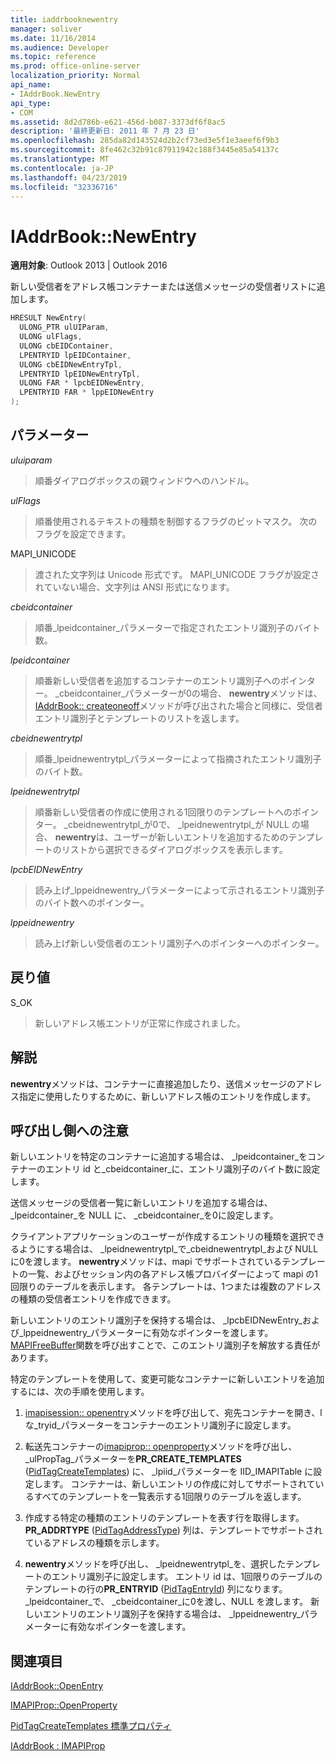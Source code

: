 ```yaml
---
title: iaddrbooknewentry
manager: soliver
ms.date: 11/16/2014
ms.audience: Developer
ms.topic: reference
ms.prod: office-online-server
localization_priority: Normal
api_name:
- IAddrBook.NewEntry
api_type:
- COM
ms.assetid: 8d2d786b-e621-456d-b087-3373df6f8ac5
description: '最終更新日: 2011 年 7 月 23 日'
ms.openlocfilehash: 285da82d143524d2b2cf73ed3e5f1e3aeef6f9b3
ms.sourcegitcommit: 8fe462c32b91c87911942c188f3445e85a54137c
ms.translationtype: MT
ms.contentlocale: ja-JP
ms.lasthandoff: 04/23/2019
ms.locfileid: "32336716"
---
```

# <a name="iaddrbooknewentry"></a>IAddrBook::NewEntry

  
  
**適用対象**: Outlook 2013 | Outlook 2016 
  
新しい受信者をアドレス帳コンテナーまたは送信メッセージの受信者リストに追加します。
  
```cpp
HRESULT NewEntry(
  ULONG_PTR ulUIParam,
  ULONG ulFlags,
  ULONG cbEIDContainer,
  LPENTRYID lpEIDContainer,
  ULONG cbEIDNewEntryTpl,
  LPENTRYID lpEIDNewEntryTpl,
  ULONG FAR * lpcbEIDNewEntry,
  LPENTRYID FAR * lppEIDNewEntry
);
```

## <a name="parameters"></a>パラメーター

 _uluiparam_
  
> 順番ダイアログボックスの親ウィンドウへのハンドル。
    
 _ulFlags_
  
> 順番使用されるテキストの種類を制御するフラグのビットマスク。 次のフラグを設定できます。
    
MAPI_UNICODE 
  
> 渡された文字列は Unicode 形式です。 MAPI_UNICODE フラグが設定されていない場合、文字列は ANSI 形式になります。
    
 _cbeidcontainer_
  
> 順番_lpeidcontainer_パラメーターで指定されたエントリ識別子のバイト数。 
    
 _lpeidcontainer_
  
> 順番新しい受信者を追加するコンテナーのエントリ識別子へのポインター。 _cbeidcontainer_パラメーターが0の場合、 **newentry**メソッドは、 [IAddrBook:: createoneoff](iaddrbook-createoneoff.md)メソッドが呼び出された場合と同様に、受信者エントリ識別子とテンプレートのリストを返します。 
    
 _cbeidnewentrytpl_
  
> 順番_lpeidnewentrytpl_パラメーターによって指摘されたエントリ識別子のバイト数。 
    
 _lpeidnewentrytpl_
  
> 順番新しい受信者の作成に使用される1回限りのテンプレートへのポインター。 _cbeidnewentrytpl_が0で、 _lpeidnewentrytpl_が NULL の場合、 **newentry**は、ユーザーが新しいエントリを追加するためのテンプレートのリストから選択できるダイアログボックスを表示します。 
    
 _lpcbEIDNewEntry_
  
> 読み上げ_lppeidnewentry_パラメーターによって示されるエントリ識別子のバイト数へのポインター。 
    
 _lppeidnewentry_
  
> 読み上げ新しい受信者のエントリ識別子へのポインターへのポインター。
    
## <a name="return-value"></a>戻り値

S_OK 
  
> 新しいアドレス帳エントリが正常に作成されました。
    
## <a name="remarks"></a>解説

**newentry**メソッドは、コンテナーに直接追加したり、送信メッセージのアドレス指定に使用したりするために、新しいアドレス帳のエントリを作成します。 
  
## <a name="notes-to-callers"></a>呼び出し側への注意

新しいエントリを特定のコンテナーに追加する場合は、 _lpeidcontainer_をコンテナーのエントリ id と_cbeidcontainer_に、エントリ識別子のバイト数に設定します。 
  
送信メッセージの受信者一覧に新しいエントリを追加する場合は、 _lpeidcontainer_を NULL に、 _cbeidcontainer_を0に設定します。 
  
クライアントアプリケーションのユーザーが作成するエントリの種類を選択できるようにする場合は、 _lpeidnewentrytpl_で_cbeidnewentrytpl_および NULL に0を渡します。 **newentry**メソッドは、mapi でサポートされているテンプレートの一覧、およびセッション内の各アドレス帳プロバイダーによって mapi の1回限りのテーブルを表示します。 各テンプレートは、1つまたは複数のアドレスの種類の受信者エントリを作成できます。 
  
新しいエントリのエントリ識別子を保持する場合は、 _lpcbEIDNewEntry_および_lppeidnewentry_パラメーターに有効なポインターを渡します。 [MAPIFreeBuffer](mapifreebuffer.md)関数を呼び出すことで、このエントリ識別子を解放する責任があります。 
  
特定のテンプレートを使用して、変更可能なコンテナーに新しいエントリを追加するには、次の手順を使用します。
  
1. [imapisession:: openentry](imapisession-openentry.md)メソッドを呼び出して、宛先コンテナーを開き、lな_tryid_パラメーターをコンテナーのエントリ識別子に設定します。 
    
2. 転送先コンテナーの[imapiprop:: openproperty](imapiprop-openproperty.md)メソッドを呼び出し、 _ulPropTag_パラメーターを**PR_CREATE_TEMPLATES** ([PidTagCreateTemplates](pidtagcreatetemplates-canonical-property.md)) に、 _lpiid_パラメーターを IID_IMAPITable に設定します。 コンテナーは、新しいエントリの作成に対してサポートされているすべてのテンプレートを一覧表示する1回限りのテーブルを返します。 
    
3. 作成する特定の種類のエントリのテンプレートを表す行を取得します。 **PR_ADDRTYPE** ([PidTagAddressType](pidtagaddresstype-canonical-property.md)) 列は、テンプレートでサポートされているアドレスの種類を示します。
    
4. **newentry**メソッドを呼び出し、 _lpeidnewentrytpl_を、選択したテンプレートのエントリ識別子に設定します。 エントリ id は、1回限りのテーブルのテンプレートの行の**PR_ENTRYID** ([PidTagEntryId](pidtagentryid-canonical-property.md)) 列になります。 _lpeidcontainer_で、 _cbeidcontainer_に0を渡し、NULL を渡します。 新しいエントリのエントリ識別子を保持する場合は、 _lppeidnewentry_パラメーターに有効なポインターを渡します。 
    
## <a name="see-also"></a>関連項目



[IAddrBook::OpenEntry](iaddrbook-openentry.md)
  
[IMAPIProp::OpenProperty](imapiprop-openproperty.md)
  
[PidTagCreateTemplates 標準プロパティ](pidtagcreatetemplates-canonical-property.md)
  
[IAddrBook : IMAPIProp](iaddrbookimapiprop.md)


